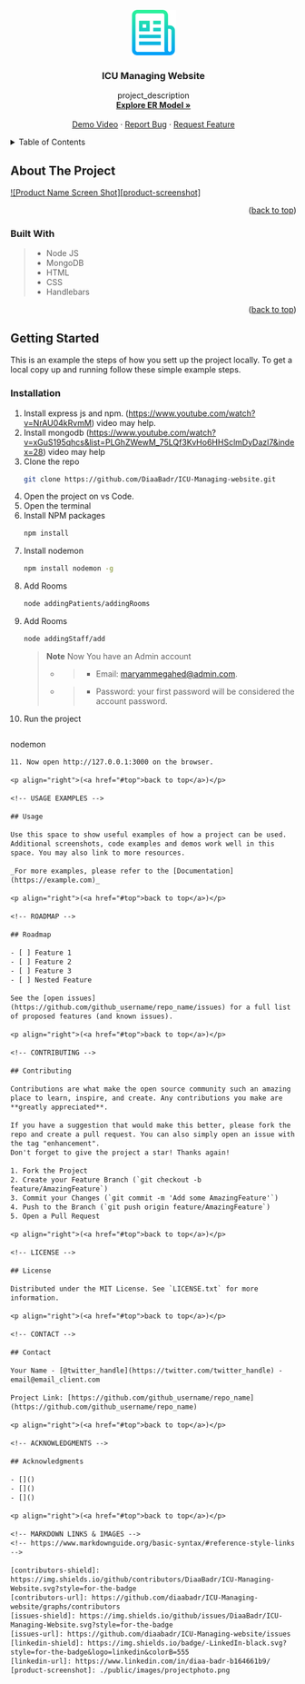 <div id="top"></div>

<!-- [![Contributors][contributors-shield]][contributors-url]

[![Issues][issues-shield]][issues-url]

[![LinkedIn][linkedin-shield]][linkedin-url] -->

<!-- PROJECT LOGO -->
<br />
<div align="center">
  <a href="https://github.com/github_username/repo_name">
    <img src="./public/images/logo.png" alt="Logo" width="80" height="80">
  </a>

<h3 align="center">ICU Managing Website</h3>

  <p align="center">
    project_description
    <br />
    <a href="https://drive.google.com/file/d/1t9r6h8G3tB9nNJ5UeBeBm1CkLRuPEGaR/view?usp=sharing"><strong>Explore ER Model »</strong></a>
    <br />
    <br />
    <a href="https://drive.google.com/file/d/12-1FNUrpwY_I_W4lMm-7E9sLdMx11GyH/view">Demo Video</a>
    ·
    <a href="https://github.com/diaabadr/ICU-Managing-website/issues">Report Bug</a>
    ·
    <a href="https://github.com/diaabadr/ICU-Managing-website/issues">Request Feature</a>
  </p>
</div>

<!-- TABLE OF CONTENTS -->
<details>
  <summary>Table of Contents</summary>
  <ol>
    <li>
      <a href="#about-the-project">About The Project</a>
      <ul>
        <li><a href="#built-with">Built With</a></li>
      </ul>
    </li>
    <li>
      <a href="#getting-started">Getting Started</a>
      <ul>
        <li><a href="#prerequisites">Prerequisites</a></li>
        <li><a href="#installation">Installation</a></li>
      </ul>
    </li>
    <li><a href="#usage">Usage</a></li>
    <li><a href="#roadmap">Roadmap</a></li>
    <li><a href="#contributing">Contributing</a></li>
    <li><a href="#license">License</a></li>
    <li><a href="#contact">Contact</a></li>
    <li><a href="#acknowledgments">Acknowledgments</a></li>
  </ol>
</details>

<!-- ABOUT THE PROJECT -->

## About The Project

[![Product Name Screen Shot][product-screenshot]](https://example.com)

<p align="right">(<a href="#top">back to top</a>)</p>

### Built With

>- Node JS
>- MongoDB
>- HTML
>- CSS
>- Handlebars


<p align="right">(<a href="#top">back to top</a>)</p>

<!-- GETTING STARTED -->

## Getting Started

This is an example the steps of how you sett up the project locally.
To get a local copy up and running follow these simple example steps.


### Installation

1. Install express js and npm. (https://www.youtube.com/watch?v=NrAU04kRvmM) video may help.
2. Install mongodb (https://www.youtube.com/watch?v=xGuS195qhcs&list=PLGhZWewM_75LQf3KvHo6HHSclmDyDazl7&index=28) video may help
3. Clone the repo
   ```sh
   git clone https://github.com/DiaaBadr/ICU-Managing-website.git
   ```
4. Open the project on vs Code.
5. Open the terminal
6. Install NPM packages
   ```sh
   npm install
   ```
7. Install nodemon
   ```sh
   npm install nodemon -g
   ```
8. Add Rooms
   ```sh
   node addingPatients/addingRooms
   ```
9. Add Rooms
   ```sh
   node addingStaff/add
   ```
   > **Note**
   > Now You have an Admin account
   >
   > - > - Email: maryammegahed@admin.com.
   > - > - Password: your first password will be considered the account password.
10. Run the project   
    ```sh
   nodemon
   ```
11. Now open http://127.0.0.1:3000 on the browser.   

<p align="right">(<a href="#top">back to top</a>)</p>

<!-- USAGE EXAMPLES -->

## Usage

Use this space to show useful examples of how a project can be used. Additional screenshots, code examples and demos work well in this space. You may also link to more resources.

_For more examples, please refer to the [Documentation](https://example.com)_

<p align="right">(<a href="#top">back to top</a>)</p>

<!-- ROADMAP -->

## Roadmap

- [ ] Feature 1
- [ ] Feature 2
- [ ] Feature 3
  - [ ] Nested Feature

See the [open issues](https://github.com/github_username/repo_name/issues) for a full list of proposed features (and known issues).

<p align="right">(<a href="#top">back to top</a>)</p>

<!-- CONTRIBUTING -->

## Contributing

Contributions are what make the open source community such an amazing place to learn, inspire, and create. Any contributions you make are **greatly appreciated**.

If you have a suggestion that would make this better, please fork the repo and create a pull request. You can also simply open an issue with the tag "enhancement".
Don't forget to give the project a star! Thanks again!

1. Fork the Project
2. Create your Feature Branch (`git checkout -b feature/AmazingFeature`)
3. Commit your Changes (`git commit -m 'Add some AmazingFeature'`)
4. Push to the Branch (`git push origin feature/AmazingFeature`)
5. Open a Pull Request

<p align="right">(<a href="#top">back to top</a>)</p>

<!-- LICENSE -->

## License

Distributed under the MIT License. See `LICENSE.txt` for more information.

<p align="right">(<a href="#top">back to top</a>)</p>

<!-- CONTACT -->

## Contact

Your Name - [@twitter_handle](https://twitter.com/twitter_handle) - email@email_client.com

Project Link: [https://github.com/github_username/repo_name](https://github.com/github_username/repo_name)

<p align="right">(<a href="#top">back to top</a>)</p>

<!-- ACKNOWLEDGMENTS -->

## Acknowledgments

- []()
- []()
- []()

<p align="right">(<a href="#top">back to top</a>)</p>

<!-- MARKDOWN LINKS & IMAGES -->
<!-- https://www.markdownguide.org/basic-syntax/#reference-style-links -->

[contributors-shield]: https://img.shields.io/github/contributors/DiaaBadr/ICU-Managing-Website.svg?style=for-the-badge
[contributors-url]: https://github.com/diaabadr/ICU-Managing-website/graphs/contributors
[issues-shield]: https://img.shields.io/github/issues/DiaaBadr/ICU-Managing-Website.svg?style=for-the-badge
[issues-url]: https://github.com/diaabadr/ICU-Managing-website/issues
[linkedin-shield]: https://img.shields.io/badge/-LinkedIn-black.svg?style=for-the-badge&logo=linkedin&colorB=555
[linkedin-url]: https://www.linkedin.com/in/diaa-badr-b164661b9/
[product-screenshot]: ./public/images/projectphoto.png
